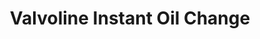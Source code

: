 ---
title: "Valvoline Instant Oil Change"
url: /fort-worth/valvoline-instant-oil-change/
shop: car repair
---